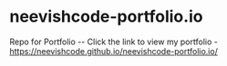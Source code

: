 # neevishcode-portfolio.io
Repo for Portfolio --
Click the link to view my portfolio - https://neevishcode.github.io/neevishcode-portfolio.io/
